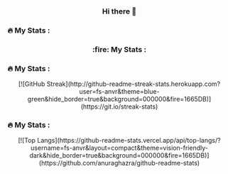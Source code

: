 <div id="title" align="center">
  <h3>
    Hi there 👋
  </h3>
</div>

### :fire: My Stats :
<div id="title-stats" align="center">
  <h3>
    :fire: My Stats :
  </h3>
</div>


### :fire: My Stats :
<div id="stats-streak" align="center">
  [![GitHub Streak](http://github-readme-streak-stats.herokuapp.com?user=fs-anvr&theme=blue-green&hide_border=true&background=000000&fire=1665DB)](https://git.io/streak-stats)
</div>

### :fire: My Stats :
<div id="stats-langs" align="center">
  [![Top Langs](https://github-readme-stats.vercel.app/api/top-langs/?username=fs-anvr&layout=compact&theme=vision-friendly-dark&hide_border=true&background=000000&fire=1665DB)](https://github.com/anuraghazra/github-readme-stats)
</div>
